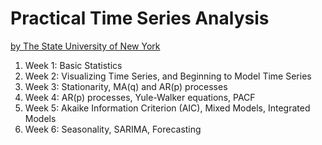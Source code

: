 # Practical Time Series Analysis
[by The State University of New York](https://www.coursera.org/learn/practical-time-series-analysis/home/welcome)

 1. Week 1: Basic Statistics
 2. Week 2: Visualizing Time Series, and Beginning to Model Time Series
 3. Week 3: Stationarity, MA(q) and AR(p) processes
 4. Week 4: AR(p) processes, Yule-Walker equations, PACF
 5. Week 5: Akaike Information Criterion (AIC), Mixed Models, Integrated Models
 6. Week 6: Seasonality, SARIMA, Forecasting
